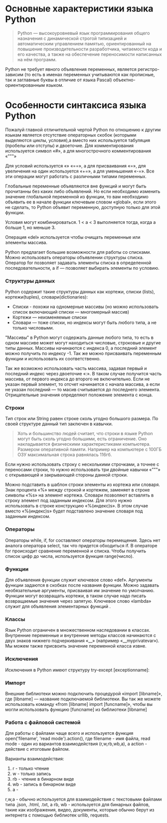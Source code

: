 # Основные характеристики языка Python
> Python — высокоуровневый язык программирования общего назначения с динамической строгой типизацией и автоматическим управлением памятью, ориентированный на повышение производительности разработчика, читаемости кода и его качества, а также на обеспечение переносимости написанных на нём программ.

Python не требует явного объявления переменных, является регистро-зависим (то есть в именах переменных учитываются как прописные, так и заглавные буквы в отличие от языка Pascal) объектно-ориентированным языком.

# Особенности синтаксиса языка Python
Пожалуй главной отличительной чертой Python по отношению к другим языкам является отсутствие операторных скобок (которыми выделяются циклы, условия),а вместо них используется табуляция (пробелы или отступы) и двоеточие. Для комментирования используется символ «#», а для многострочного комментирования «"""»

Для условий используется «» «==», а для присваивания «=», для увеличения на один используется «+=», а для уменьшения «-=». Все эти операции могут работать с различными типами переменных.

Глобальные переменные объявляются вне функций и могут быть прочитанны без каких либо объявлений. Но если необходимо изменить значение глобальной переменной из функции, то вам необходимо объявить ее в начале функции ключевым словом «global», если этого не сделать, то Python объявит переменную, доступную только для этой функции.

Условия могут комбинироваться. 1 < a < 3 выполняется тогда, когда а больше 1, но меньше 3.

Операция «del» используется чтобы очищать переменные или элементы массива.

Python предлагает большие возможности для работы со списками. Можно использовать операторы объявлении структуры списка. Оператор for позволяет задавать элементы списка в определенной последовательности, а if — позволяет выбирать элементы по условию.

### Структуры данных

Python содержит такие структуры данных как кортежи, списки (lists), кортежи(tuples), словари(dictionaries):
* Списки - похожи на одномерные массивы (но можно использовать список включающий списки — многомерный массив)
* Кортежи — неизменяемые списки
* Словари — тоже списки, но индексы могут быть любого типа, а не только числовыми.

"Массивы" в Python могут содержать данные любого типа, то есть в одном массиве может могут находиться числовые, строковые и другие типы данных. Массивы начинаются с индекса 0, а последний элемент можно получить по индексу -1. Так же можно присваивать переменным функции и использовать их соответственно.

Так же возможно использовать часть массива, задавая первый и последний индекс через двоеточие «:». В таком случае получится часть массива, от первого индекса до второго не включительно. Если не указан первый элемент, то отсчет начинается с начала массива, а если не указан последний — то масив считывается до последнего элемента. Отрицательные значения определяют положение элемента с конца.

### Строки

Тип строк или String равен строке сколь угодно большого размера. По своей структуре данный тип заключен в кавычки.

> Хоть и большинство людей считает, что строки в языке Python могут быть сколь угодно большими, есть ограничение. Оно накладывается физическими характеристиками компьютера. Размером оперативной памяти. Например на компьютере с 100ГБ ОЗУ максимальная строка равнялась 116гб.

Если нужно использовать строку с несколькими строчками, а точнее с переносами строки, то нужно использовать три двойные кавычки «"""» с открывающей и закрывающей стороны данной строки. 

Можно подставить в шаблон строки элементы из кортежа или словаря. Знак процента «%» между строкой и кортежем, заменяет в строке символы «%s» на элемент кортежа. Словари позволяют вставлять в строку элемент под заданным индексом. Для этого нужно использовать в строке конструкцию «%(индекс)s». В этом случае вместо «%(индекс)s» будет подставлено значение словаря под заданным индексом.

### Операторы

Операторы while, if, for составляют операторы перемещения. Здесь нет аналога оператора select, так что придется обходиться if. В операторе for происходит сравнение переменной и списка. Чтобы получить список цифр до числа, используется функция range(число).

### Функции
Для объявления функции служит ключевое слово «def». Аргументы функции задаются в скобках после названия функции. Можно задавать необязательные аргументы, присваивая им значение по умолчанию. Функции могут возвращать кортежи, в таком случае надо писать возвращаемые значения через запятую. Ключевое слово «lambda» служит для объявления элементарных функций .

### Классы
Язык Python ограничен в множественном наследовании в классах. Внутренние переменные и внутренние методы классов начинаются с двух знаков нижнего подчеркивания «__» (например «__myprivatevar»). Мы можем также присвоить значение переменной класса извне.

### Исключения
Исключения в Python имеют структуру try-except [exceptionname]:

### Импорт
Внешние библиотеки можно подключить процедурой «import [libname]», где [libname] — название подключаемой библиотеки. Вы так же можете использовать команду «from [libname] import [funcname]», чтобы вы могли использовать функцию [funcname] из библиотеки [libname]

### Работа с файловой системой
Для работы с файлами чаще всего и используется функция open('filename', 'read mode').action(), где filename - имя файла, read mode - один из вариантов взаимодействия (r,w,rb,wb,a), а action - действие с итоговым файлом.

Варианты взаимодействия:
1. r - только чтение
2. w - только запись
3. rb - чтение в бинарном виде
4. wb - запись в бинарном виде
5. a - 

r,w,a - обычно используется для взаимодействия с текстовыми файлами типа .json, .html, .txt, а rb, wb - используется для бинарных файлов, такие как изображения, видео, документы, которые обычно берут из интернета с помощью библиотек urllib, requests.
